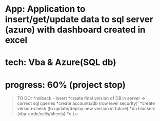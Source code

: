 # App: Application to insert/get/update data to sql server (azure) with dashboard created in excel
# tech: Vba & Azure(SQL db)
# progress: 60% (project stop)
  >TO DO:
   *rollback - insert
   *create final version of DB in server -> correct sql queries
   *create accounts/db (row level security)'
   *create version-check (to update/deploy new version in future)
   *do blockers (vba-code/cells/sheets)
   *e.t.c
